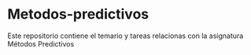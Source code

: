 # Metodos-predictivos
Este repositorio contiene el temario y tareas relacionas con la asignatura Métodos Predictivos
